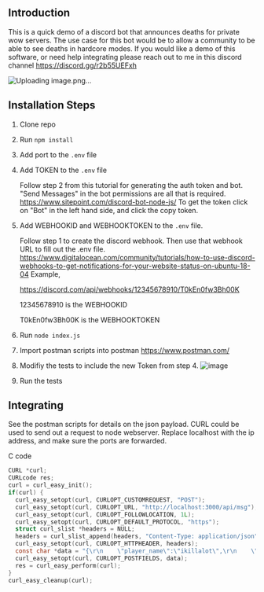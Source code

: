 ## Introduction

This is a quick demo of a discord bot that announces deaths for private wow servers. The use case for this bot would be to allow a community to be able to see deaths in hardcore modes. If you would like a demo of this software, or need help integrating please reach out to me in this discord channel https://discord.gg/r2b55UEFxh
    
![Uploading image.png…]()

## Installation Steps

1. Clone repo
2. Run `npm install`
3. Add port to the  `.env` file
4. Add TOKEN to the `.env` file 
    
    Follow step 2 from this tutorial for generating the auth token and bot. 
    "Send Messages" in the bot permissions are all that is required.
    https://www.sitepoint.com/discord-bot-node-js/
    To get the token click on "Bot" in the left hand side, and click the copy token.
5. Add WEBHOOKID and WEBHOOKTOKEN to the `.env` file. 
    
    Follow step 1 to create the discord webhook. Then use that webhook URL to fill out the .env file. 
    https://www.digitalocean.com/community/tutorials/how-to-use-discord-webhooks-to-get-notifications-for-your-website-status-on-ubuntu-18-04 
    Example, 

    https://discord.com/api/webhooks/12345678910/T0kEn0fw3Bh00K 

    12345678910 is the WEBHOOKID 

    T0kEn0fw3Bh00K is the WEBHOOKTOKEN 
  
6. Run `node index.js`
7. Import postman scripts into postman https://www.postman.com/
8. Modifiy the tests to include the new Token from step 4.
    ![image](https://user-images.githubusercontent.com/26101774/119303713-11944280-bc1b-11eb-9d19-cf797731dee5.png)
9. Run the tests

## Integrating

See the postman scripts for details on the json payload. CURL could be used to send out a request to node webserver.
Replace localhost with the ip address, and make sure the ports are forwarded. 

C code
```c
CURL *curl;
CURLcode res;
curl = curl_easy_init();
if(curl) {
  curl_easy_setopt(curl, CURLOPT_CUSTOMREQUEST, "POST");
  curl_easy_setopt(curl, CURLOPT_URL, "http://localhost:3000/api/msg");
  curl_easy_setopt(curl, CURLOPT_FOLLOWLOCATION, 1L);
  curl_easy_setopt(curl, CURLOPT_DEFAULT_PROTOCOL, "https");
  struct curl_slist *headers = NULL;
  headers = curl_slist_append(headers, "Content-Type: application/json");
  curl_easy_setopt(curl, CURLOPT_HTTPHEADER, headers);
  const char *data = "{\r\n    \"player_name\":\"ikillalot\",\r\n    \"map_id\":\"215\",\r\n    \"local_pos_x\":\"63.2\",\r\n    \"local_pos_y\":\"82.3\",\r\n    \"token\":\"SECRESSECSEFCSERSERSERSER\"\r\n}";
  curl_easy_setopt(curl, CURLOPT_POSTFIELDS, data);
  res = curl_easy_perform(curl);
}
curl_easy_cleanup(curl);
```
